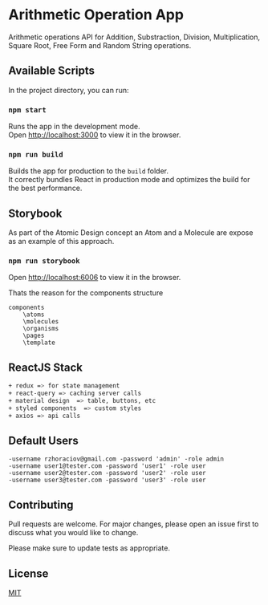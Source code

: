 # Arithmetic Operation App

Arithmetic operations API for Addition, Substraction, Division, Multiplication, Square Root, Free Form and Random String operations.

## Available Scripts

In the project directory, you can run:

### `npm start`

Runs the app in the development mode.\
Open [http://localhost:3000](http://localhost:3000) to view it in the browser.

### `npm run build`

Builds the app for production to the `build` folder.\
It correctly bundles React in production mode and optimizes the build for the best performance.

## Storybook
As part of the Atomic Design concept an Atom and a Molecule are expose as an example of this approach. 

### `npm run storybook`

Open [http://localhost:6006](http://localhost:6006) to view it in the browser.

Thats the reason for the components structure


```
components
    \atoms
    \molecules
    \organisms
    \pages
    \template
```

## ReactJS Stack

```bash
+ redux => for state management
+ react-query => caching server calls
+ material design  => table, buttons, etc
+ styled components  => custom styles
+ axios => api calls 


```

## Default Users
```
-username rzhoraciov@gmail.com -password 'admin' -role admin
-username user1@tester.com -password 'user1' -role user
-username user2@tester.com -password 'user2' -role user
-username user3@tester.com -password 'user3' -role user

```
## Contributing
Pull requests are welcome. For major changes, please open an issue first to discuss what you would like to change.

Please make sure to update tests as appropriate.

## License
[MIT](https://choosealicense.com/licenses/mit/)